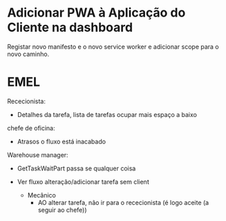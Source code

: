 # Adicionar PWA à Aplicação do Cliente na dashboard
Registar novo manifesto e o novo service worker e adicionar scope para o novo caminho.



# EMEL
Rececionista:
- Detalhes da tarefa, lista de tarefas ocupar mais espaço a baixo




chefe de oficina:

- Atrasos o fluxo está inacabado



Warehouse manager:

- GetTaskWaitPart passa se qualquer coisa




- Ver fluxo alteração/adicionar tarefa sem client
    - Mecânico
        - AO alterar tarefa, não ir para o rececionista (é logo aceite (a seguir ao chefe)) 


